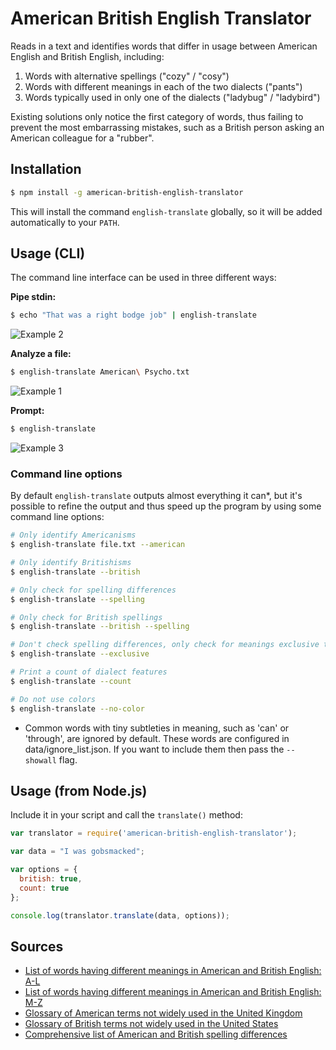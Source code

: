 # American British English Translator

Reads in a text and identifies words that differ in usage between American English and British English, including:
  1. Words with alternative spellings ("cozy" / "cosy")
  2. Words with different meanings in each of the two dialects ("pants")
  3. Words typically used in only one of the dialects ("ladybug" / "ladybird")

Existing solutions only notice the first category of words, thus failing to prevent the most embarrassing mistakes, such as a British person asking an American colleague for a "rubber".

## Installation

```bash
$ npm install -g american-british-english-translator
```

This will install the command `english-translate` globally, so it will be added automatically to your `PATH`.

## Usage (CLI)

The command line interface can be used in three different ways:

**Pipe stdin:**

```bash
$ echo "That was a right bodge job" | english-translate
```

![Example 2](https://raw.github.com/hyperreality/american-british-english-translator/master/images/example2.png)

**Analyze a file:**

```bash
$ english-translate American\ Psycho.txt
```

![Example 1](https://raw.github.com/hyperreality/american-british-english-translator/master/images/example1.png)

**Prompt:**

```bash
$ english-translate
```

![Example 3](https://raw.github.com/hyperreality/american-british-english-translator/master/images/example3.png)

### Command line options

By default `english-translate` outputs almost everything it can*, but it's possible to refine the output and thus speed up the program by using some command line options:

```bash
# Only identify Americanisms
$ english-translate file.txt --american

# Only identify Britishisms
$ english-translate --british

# Only check for spelling differences
$ english-translate --spelling

# Only check for British spellings
$ english-translate --british --spelling

# Don't check spelling differences, only check for meanings exclusive to one of the dialects
$ english-translate --exclusive

# Print a count of dialect features
$ english-translate --count

# Do not use colors
$ english-translate --no-color
```

* Common words with tiny subtleties in meaning, such as 'can' or 'through', are ignored by default. These words are configured in data/ignore_list.json. If you want to include them then pass the `--showall` flag.

## Usage (from Node.js)

Include it in your script and call the `translate()` method:

```javascript
var translator = require('american-british-english-translator');

var data = "I was gobsmacked";

var options = {
  british: true,
  count: true
};

console.log(translator.translate(data, options));
```

## Sources

  - [List of words having different meanings in American and British English: A-L](https://en.wikipedia.org/wiki/List_of_words_having_different_meanings_in_British_and_American_English:_A%E2%80%93L)
  - [List of words having different meanings in American and British English: M-Z](https://en.wikipedia.org/wiki/List_of_words_having_different_meanings_in_British_and_American_English:_M%E2%80%93Z)
  - [Glossary of American terms not widely used in the United Kingdom](https://en.wikipedia.org/wiki/List_of_American_words_not_widely_used_in_the_United_Kingdom)
  - [Glossary of British terms not widely used in the United States](https://en.wikipedia.org/wiki/List_of_British_words_not_widely_used_in_the_United_States)
  - [Comprehensive list of American and British spelling differences](http://www.tysto.com/uk-us-spelling-list.html)